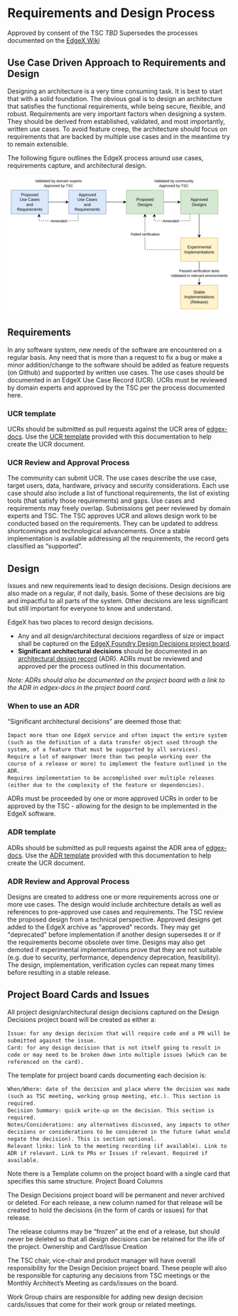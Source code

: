 # Requirements and Design Process

Approved by consent of the TSC *TBD*
Supersedes the processes documented on the [EdgeX Wiki](https://wiki.edgexfoundry.org/pages/viewpage.action?pageId=73663048)

## Use Case Driven Approach to Requirements and Design
Designing an architecture is a very time consuming task.  It is best to start that with a solid foundation. The obvious goal is to design an architecture that satisfies the functional requirements, while being secure, flexible, and robust. Requirements are very important factors when designing a system. They should be derived from established, validated, and most importantly, written use cases. To avoid feature creep, the architecture should focus on requirements that are backed by multiple use cases and in the meantime try to remain extensible.

The following figure outlines the EdgeX process around use cases, requirements capture, and architectural design.

![design process](Design-Process.png)

## Requirements
In any software system, new needs of the software are encountered on a regular basis.  Any need that is more than a request to fix a bug or make a minor addition/change to the software should be added as feature requests (on Github) and supported by written use cases. The use cases should be documented in an EdgeX Use Case Record (UCR). UCRs must be reviewed by domain experts and approved by the TSC per the process documented here.

### UCR template
UCRs should be submitted as pull requests against the UCR area of [edgex-docs](https://github.com/edgexfoundry/edgex-docs).
Use the [UCR template](ucr/template.md) provided with this documentation to help create the UCR document.

### UCR Review and Approval Process
The community can submit UCR. The use cases describe the use case, target users, data, hardware, privacy and security considerations. Each use case should also include a list of functional requirements, the list of existing tools (that satisfy those requirements) and gaps. Use cases and requirements may freely overlap. Submissions get peer reviewed by domain experts and TSC.  The TSC approves UCR and allows design work to be conducted based on the requirements. They can be updated to address shortcomings and technological advancements. Once a stable implementation is available addressing all the requirements, the record gets classified as “supported”.

## Design
Issues and new requirements lead to design decisions. Design decisions are also made on a regular, if not daily, basis. Some of these decisions are big and impactful to all parts of the system. Other decisions are less significant but still important for everyone to know and understand.

EdgeX has two places to record design decisions.

- Any and all design/architectural decisions regardless of size or impact shall be captured on the [EdgeX Foundry Design Decisions project board](https://github.com/orgs/edgexfoundry/projects/45).
- **Significant architectural decisions** should be documented in an [architectural design record](https://docs.edgexfoundry.org/2.0/design/adr/0018-Service-Registry/) (ADR). ADRs must be reviewed and approved per the process outlined in this documentation.

*Note: ADRs should also be documented on the project board with a link to the ADR in edgex-docs in the project board card.*

### When to use an ADR

“Significant architectural decisions” are deemed those that:

    Impact more than one EdgeX service and often impact the entire system (such as the definition of a data transfer object used through the system, of a feature that must be supported by all services).
    Require a lot of manpower (more than two people working over the course of a release or more) to implement the feature outlined in the ADR.
    Requires implementation to be accomplished over multiple releases (either due to the complexity of the feature or dependencies).

ADRs must be proceeded by one or more approved UCRs in order to be approved by the TSC - allowing for the design to be implemented in the EdgeX software.

### ADR template
ADRs should be submitted as pull requests against the ADR area of [edgex-docs](https://github.com/edgexfoundry/edgex-docs).
Use the [ADR template](adr/template.md) provided with this documentation to help create the UCR document.

### ADR Review and Approval Process
Designs are created to address one or more requirements across one or more use cases. The design would include architecture details as well as references to pre-approved use cases and requirements. The TSC review the proposed design from a technical perspective. Approved designs get added to the EdgeX archive as "approved" records. They may get "deprecated" before implementation if another design supersedes it or if the requirements become obsolete over time. Designs may also get demoted if experimental implementations prove that they are not suitable (e.g. due to security, performance, dependency deprecation, feasibility). The design, implementation, verification cycles can repeat many times before resulting in a stable release.

## Project Board Cards and Issues

All project design/architectural design decisions captured on the Design Decisions project board will be created as either a:

    Issue: for any design decision that will require code and a PR will be submitted against the issue.
    Card: for any design decision that is not itself going to result in code or may need to be broken down into multiple issues (which can be referenced on the card).

The template for project board cards documenting each decision is:

    When/Where: date of the decision and place where the decision was made (such as TSC meeting, working group meeting, etc.). This section is required.
    Decision Summary: quick write-up on the decision. This section is required.
    Notes/Considerations: any alternatives discussed, any impacts to other decisions or considerations to be considered in the future (what would negate the decision). This is section optional.
    Relevant links: link to the meeting recording (if available). Link to ADR if relevant. Link to PRs or Issues if relevant. Required if available.

Note there is a Template column on the project board with a single card that specifies this same structure.
Project Board Columns

The Design Decisions project board will be permanent and never archived or deleted.  For each release, a new column named for that release will be created to hold the decisions (in the form of cards or issues) for that release.

The release columns may be “frozen” at the end of a release, but should never be deleted so that all design decisions can be retained for the life of the project.
Ownership and Card/Issue Creation

The TSC chair, vice-chair and product manager will have overall responsibility for the Design Decision project board.  These people will also be responsible for capturing any decisions from TSC meetings or the Monthly Architect’s Meeting as cards/issues on the board.

Work Group chairs are responsible for adding new design decision cards/issues that come for their work group or related meetings.

